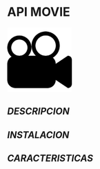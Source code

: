 # **API MOVIE**

<p align="left"> <img src="movie.png" width="150"/>  </p>

## **_DESCRIPCION_**

## **_INSTALACION_**

## **_CARACTERISTICAS_**


